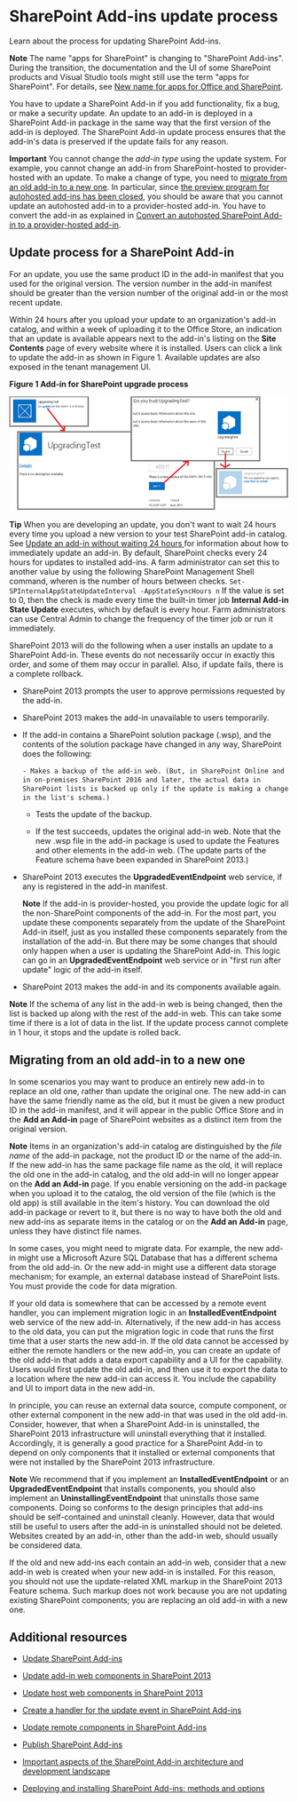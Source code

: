 
# SharePoint Add-ins update process
Learn about the process for updating SharePoint Add-ins.
 

 **Note**  The name "apps for SharePoint" is changing to "SharePoint Add-ins". During the transition, the documentation and the UI of some SharePoint products and Visual Studio tools might still use the term "apps for SharePoint". For details, see  [New name for apps for Office and SharePoint](new-name-for-apps-for-sharepoint.md#bk_newname).
 

You have to update a SharePoint Add-in if you add functionality, fix a bug, or make a security update. An update to an add-in is deployed in a SharePoint Add-in package in the same way that the first version of the add-in is deployed. The SharePoint Add-in update process ensures that the add-in's data is preserved if the update fails for any reason.
 

 **Important**  You cannot change the  *add-in type*  using the update system. For example, you cannot change an add-in from SharePoint-hosted to provider-hosted with an update. To make a change of type, you need to [migrate from an old add-in to a new one](#Major). In particular, since  [the preview program for autohosted add-ins has been closed](http://blogs.office.com/2014/05/16/update-on-autohosted-apps-preview-program/), you should be aware that you cannot update an autohosted add-in to a provider-hosted add-in. You have to convert the add-in as explained in  [Convert an autohosted SharePoint Add-in to a provider-hosted add-in](convert-an-autohosted-sharepoint-add-in-to-a-provider-hosted-add-in.md).
 


## Update process for a SharePoint Add-in
<a name="Minor"> </a>

For an update, you use the same product ID in the add-in manifest that you used for the original version. The version number in the add-in manifest should be greater than the version number of the original add-in or the most recent update.
 

 
Within 24 hours after you upload your update to an organization's add-in catalog, and within a week of uploading it to the Office Store, an indication that an update is available appears next to the add-in's listing on the  **Site Contents** page of every website where it is installed. Users can click a link to update the add-in as shown in Figure 1. Available updates are also exposed in the tenant management UI.
 

 

**Figure 1 Add-in for SharePoint upgrade process**

 

 
![The UI steps for updating an app](../../images/UpdatingApp_AppTileUpdateNotice.png)
 

    
 **Tip**   When you are developing an update, you don't want to wait 24 hours every time you upload a new version to your test SharePoint add-in catalog. See [Update an add-in without waiting 24 hours ](update-sharepoint-add-ins.md#ImmediateUpdateNotice) for information about how to immediately update an add-in. By default, SharePoint checks every 24 hours for updates to installed add-ins. A farm administrator can set this to another value by using the following SharePoint Management Shell command, wheren is the number of hours between checks. `Set-SPInternalAppStateUpdateInterval -AppStateSyncHours n` If the value is set to 0, then the check is made every time the built-in timer job **Internal Add-in State Update** executes, which by default is every hour. Farm administrators can use Central Admin to change the frequency of the timer job or run it immediately.
 

SharePoint 2013 will do the following when a user installs an update to a SharePoint Add-in. These events do not necessarily occur in exactly this order, and some of them may occur in parallel. Also, if update fails, there is a complete rollback.
 

 

 

- SharePoint 2013 prompts the user to approve permissions requested by the add-in.
    
 
- SharePoint 2013 makes the add-in unavailable to users temporarily.
    
 
- If the add-in contains a SharePoint solution package (.wsp), and the contents of the solution package have changed in any way, SharePoint does the following:
    
      - Makes a backup of the add-in web. (But, in SharePoint Online and in on-premises SharePoint 2016 and later, the actual data in SharePoint lists is backed up only if the update is making a change in the list's schema.)
    
 
  - Tests the update of the backup.
    
 
  - If the test succeeds, updates the original add-in web. Note that the new .wsp file in the add-in package is used to update the Features and other elements in the add-in web. (The update parts of the Feature schema have been expanded in SharePoint 2013.)
    
 
- SharePoint 2013 executes the  **UpgradedEventEndpoint** web service, if any is registered in the add-in manifest.
    
     **Note**  If the add-in is provider-hosted, you provide the update logic for all the non-SharePoint components of the add-in. For the most part, you update these components separately from the update of the SharePoint Add-in itself, just as you installed these components separately from the installation of the add-in. But there may be some changes that should only happen when a user is updating the SharePoint Add-in. This logic can go in an  **UpgradedEventEndpoint** web service or in "first run after update" logic of the add-in itself.
- SharePoint 2013 makes the add-in and its components available again.
    
 

    
 **Note**  If the schema of any list in the add-in web is being changed, then the list is backed up along with the rest of the add-in web. This can take some time if there is a lot of data in the list. If the update process cannot complete in 1 hour, it stops and the update is rolled back.
 


## Migrating from an old add-in to a new one
<a name="Major"> </a>

In some scenarios you may want to produce an entirely new add-in to replace an old one, rather than update the original one. The new add-in can have the same friendly name as the old, but it must be given a new product ID in the add-in manifest, and it will appear in the public Office Store and in the  **Add an Add-in** page of SharePoint websites as a distinct item from the original version.
 

 

 **Note**  Items in an organization's add-in catalog are distinguished by the  *file name*  of the add-in package, not the product ID or the name of the add-in. If the new add-in has the same package file name as the old, it will replace the old one in the add-in catalog, and the old add-in will no longer appear on the **Add an Add-in** page. If you enable versioning on the add-in package when you upload it to the catalog, the old version of the file (which is the old app) is still available in the item's history. You can download the old add-in package or revert to it, but there is no way to have both the old and new add-ins as separate items in the catalog or on the **Add an Add-in** page, unless they have distinct file names.
 

In some cases, you might need to migrate data. For example, the new add-in might use a Microsoft Azure SQL Database that has a different schema from the old add-in. Or the new add-in might use a different data storage mechanism; for example, an external database instead of SharePoint lists. You must provide the code for data migration.
 

 
If your old data is somewhere that can be accessed by a remote event handler, you can implement migration logic in an  **InstalledEventEndpoint** web service of the new add-in. Alternatively, if the new add-in has access to the old data, you can put the migration logic in code that runs the first time that a user starts the new add-in. If the old data cannot be accessed by either the remote handlers or the new add-in, you can create an update of the old add-in that adds a data export capability and a UI for the capability. Users would first update the old add-in, and then use it to export the data to a location where the new add-in can access it. You include the capability and UI to import data in the new add-in.
 

 
In principle, you can reuse an external data source, compute component, or other external component in the new add-in that was used in the old add-in. Consider, however, that when a SharePoint Add-in is uninstalled, the SharePoint 2013 infrastructure will uninstall everything that it installed. Accordingly, it is generally a good practice for a SharePoint Add-in to depend on only components that it installed or external components that were not installed by the SharePoint 2013 infrastructure.
 

 

 **Note**  We recommend that if you implement an  **InstalledEventEndpoint** or an **UpgradedEventEndpoint** that installs components, you should also implement an **UninstallingEventEndpoint** that uninstalls those same components. Doing so conforms to the design principles that add-ins should be self-contained and uninstall cleanly. However, data that would still be useful to users after the add-in is uninstalled should not be deleted. Websites created by an add-in, other than the add-in web, should usually be considered data.
 

If the old and new add-ins each contain an add-in web, consider that a new add-in web is created when your new add-in is installed. For this reason, you should not use the update-related XML markup in the SharePoint 2013 Feature schema. Such markup does not work because you are not updating existing SharePoint components; you are replacing an old add-in with a new one.
 

 

## Additional resources
<a name="SP15appupgrade_addlresources"> </a>


-  [Update SharePoint Add-ins](update-sharepoint-add-ins.md)
    
 
-  [Update add-in web components in SharePoint 2013](update-add-in-web-components-in-sharepoint-2013.md)
    
 
-  [Update host web components in SharePoint 2013](update-host-web-components-in-sharepoint-2013.md)
    
 
-  [Create a handler for the update event in SharePoint Add-ins](create-a-handler-for-the-update-event-in-sharepoint-add-ins.md)
    
 
-  [Update remote components in SharePoint Add-ins](update-remote-components-in-sharepoint-add-ins.md)
    
 
-  [Publish SharePoint Add-ins](publish-sharepoint-add-ins.md)
    
 
-  [Important aspects of the SharePoint Add-in architecture and development landscape](important-aspects-of-the-sharepoint-add-in-architecture-and-development-landscape.md)
    
 
-  [Deploying and installing SharePoint Add-ins: methods and options](deploying-and-installing-sharepoint-add-ins-methods-and-options.md)
    
 

